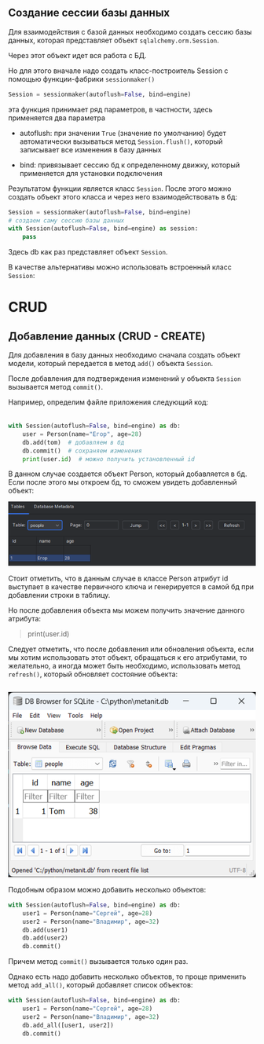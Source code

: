 ## Создание сессии базы данных

Для взаимодействия с базой данных необходимо создать сессию базы данных, которая представляет объект `sqlalchemy.orm.Session`. 

Через этот объект идет вся работа с БД.

Но для этого вначале надо создать класс-построитель Session с помощью функции-фабрики `sessionmaker()`


```python
Session = sessionmaker(autoflush=False, bind=engine)
```

эта функция принимает ряд параметров, в частности, здесь применяется два параметра

* autoflush: при значении `True` (значение по умолчанию) будет автоматически вызываться метод `Session.flush()`, который записывает все изменения в базу данных

* bind: привязывает сессию бд к определенному движку, который применяется для установки подключения

Результатом функции является класс `Session`. 
После этого можно создать объект этого класса и через него взаимодействовать в бд:

```python
Session = sessionmaker(autoflush=False, bind=engine)
# создаем саму сессию базы данных
with Session(autoflush=False, bind=engine) as session:
    pass
```

Здесь db как раз представляет объект `Session`.

В качестве альтернативы можно использовать встроенный класс `Session`:

# CRUD

## Добавление данных (CRUD - CREATE)

Для добавления в базу данных необходимо сначала создать объект модели, который передается в метод `add()` объекта `Session`. 

После добавления для подтверждения изменений у объекта `Session` вызывается метод `commit()`.

Например, определим файле приложения следующий код:

```python

with Session(autoflush=False, bind=engine) as db:
    user = Person(name="Егор", age=28)
    db.add(tom)  # добавляем в бд
    db.commit()  # сохраняем изменения
    print(user.id)  # можно получить установленный id
```


В данном случае создается объект Person, который добавляется в бд. Если после этого мы откроем бд, то сможем увидеть добавленный объект:

![](img/bd-1.png)

Стоит отметить, что в данным случае в классе Person атрибут id выступает в качестве первичного ключа и генерируется в самой бд при добавлении строки в таблицу. 

Но после добавления объекта мы можем получить значение данного атрибута:

>  print(user.id)  

Следует отметить, что после добавления или обновления объекта, если мы хотим использовать этот объект, обращаться к его атрибутами, то желательно, а иногда может быть необходимо, использовать метод `refresh()`, который обновляет состояние объекта:

```python


```

![](img/orm-3.png)


Подобным образом можно добавить несколько объектов:

```python
with Session(autoflush=False, bind=engine) as db:
    user1 = Person(name="Сергей", age=28)
    user2 = Person(name="Владимир", age=32)
    db.add(user1)
    db.add(user2)
    db.commit()

```

Причем метод `commit()` вызывается только один раз.

Однако есть надо добавить несколько объектов, то проще применить метод `add_all()`, который добавляет список объектов:

```python
with Session(autoflush=False, bind=engine) as db:
    user1 = Person(name="Сергей", age=28)
    user2 = Person(name="Владимир", age=32)
    db.add_all([user1, user2])
    db.commit()
```
